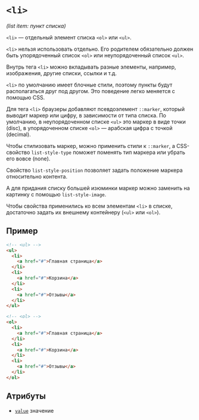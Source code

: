 # `<li>`

_(list item: пункт списка)_

`<li>` — отдельный элемент списка `<ol>` или `<ul>`.

`<li>` нельзя использовать отдельно. Его родителем обязательно должен быть упорядоченный список `<ol>` или неупорядоченный список `<ul>`.

Внутрь тега `<li>` можно вкладывать разные элементы, например, изображения, другие списки, ссылки и т.д.

`<li>` по умолчанию имеет блочные стили, поэтому пункты будут располагаться друг под другом. Это поведение легко меняется с помощью CSS.

Для тега `<li>` браузеры добавляют псевдоэлемент `::marker`, который выводит маркер или цифру, в зависимости от типа списка. По умолчанию, в неупорядоченном списке `<ul>` это маркер в виде точки (disc), в упорядоченном списке `<ol>` — арабская цифра с точкой (decimal).

Чтобы стилизовать маркер, можно применить стили к `::marker`, а CSS-свойство `list-style-type` поможет поменять тип маркера или убрать его вовсе (none).

Свойство `list-style-position` позволяет задать положение маркера относительно контента.

А для придания списку большей изюминки маркер можно заменить на картинку с помощью `list-style-image`.

Чтобы свойства применились ко всем элементам `<li>` в списке, достаточно задать их внешнему контейнеру (`<ul>` или `<ol>`).

## Пример

```html
<!-- <ul> -->
<ul>
  <li>
    <a href="#">Главная страница</a>
  </li>
  <li>
    <a href="#">Корзина</a>
  </li>
  <li>
    <a href="#">Отзывы</a>
  </li>
</ul>

<!-- <ol> -->
<ol>
  <li>
    <a href="#">Главная страница</a>
  </li>
  <li>
    <a href="#">Корзина</a>
  </li>
  <li>
    <a href="#">Отзывы</a>
  </li>
</ol>
```

## Атрибуты

- [`value`](../ATTRIBUTES/value.md) значение
